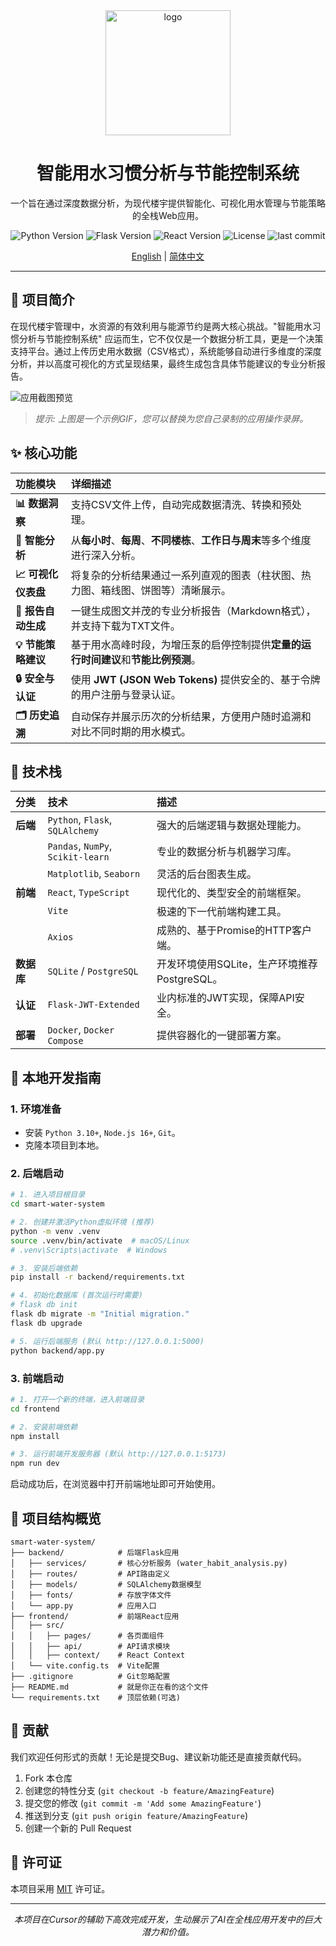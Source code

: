 <div align="center">
  <img src="https://raw.githubusercontent.com/Aiting-for-you/smart-water-system/main/.github/assets/logo.png" alt="logo" width="200"/>

  <h1 align="center">智能用水习惯分析与节能控制系统</h1>
  
  <p align="center">
    一个旨在通过深度数据分析，为现代楼宇提供智能化、可视化用水管理与节能策略的全栈Web应用。
  </p>
  
  <p align="center">
    <img src="https://img.shields.io/badge/Python-3.10%2B-blue?logo=python&logoColor=white" alt="Python Version">
    <img src="https://img.shields.io/badge/Flask-2.x-black?logo=flask&logoColor=white" alt="Flask Version">
    <img src="https://img.shields.io/badge/React-18.x-blue?logo=react&logoColor=white" alt="React Version">
    <img src="https://img.shields.io/badge/License-MIT-green" alt="License">
    <img src="https://img.shields.io/github/last-commit/Aiting-for-you/smart-water-system" alt="last commit">
  </p>
  
  <p align="center">
    <a href="README.md">English</a> | <a href="README-CN.md">简体中文</a>
  </p>
</div>

---

## 🌟 项目简介

在现代楼宇管理中，水资源的有效利用与能源节约是两大核心挑战。"智能用水习惯分析与节能控制系统" 应运而生，它不仅仅是一个数据分析工具，更是一个决策支持平台。通过上传历史用水数据（CSV格式），系统能够自动进行多维度的深度分析，并以高度可视化的方式呈现结果，最终生成包含具体节能建议的专业分析报告。

![应用截图预览](https://raw.githubusercontent.com/Aiting-for-you/smart-water-system/main/.github/assets/preview.gif)
> *提示: 上图是一个示例GIF，您可以替换为您自己录制的应用操作录屏。*

## ✨ 核心功能

| 功能模块 | 详细描述 |
| :--- | :--- |
| **📊 数据洞察** | 支持CSV文件上传，自动完成数据清洗、转换和预处理。 |
| **🧠 智能分析** | 从**每小时**、**每周**、**不同楼栋**、**工作日与周末**等多个维度进行深入分析。|
| **📈 可视化仪表盘** | 将复杂的分析结果通过一系列直观的图表（柱状图、热力图、箱线图、饼图等）清晰展示。|
| **📄 报告自动生成** | 一键生成图文并茂的专业分析报告（Markdown格式），并支持下载为TXT文件。|
| **💡 节能策略建议** | 基于用水高峰时段，为增压泵的启停控制提供**定量的运行时间建议**和**节能比例预测**。|
| **🔒 安全与认证** | 使用 **JWT (JSON Web Tokens)** 提供安全的、基于令牌的用户注册与登录认证。|
| **🗂️ 历史追溯** | 自动保存并展示历次的分析结果，方便用户随时追溯和对比不同时期的用水模式。|

## 🚀 技术栈

| 分类 | 技术 | 描述 |
|:--- |:---|:---|
| **后端** | `Python`, `Flask`, `SQLAlchemy` | 强大的后端逻辑与数据处理能力。 |
| | `Pandas`, `NumPy`, `Scikit-learn` | 专业的数据分析与机器学习库。 |
| | `Matplotlib`, `Seaborn` | 灵活的后台图表生成。 |
| **前端** | `React`, `TypeScript` | 现代化的、类型安全的前端框架。 |
| | `Vite` | 极速的下一代前端构建工具。 |
| | `Axios` | 成熟的、基于Promise的HTTP客户端。 |
| **数据库**| `SQLite` / `PostgreSQL` | 开发环境使用SQLite，生产环境推荐PostgreSQL。 |
| **认证** | `Flask-JWT-Extended` | 业内标准的JWT实现，保障API安全。|
| **部署** | `Docker`, `Docker Compose` | 提供容器化的一键部署方案。 |

## 🔧 本地开发指南

### 1. 环境准备
- 安装 `Python 3.10+`, `Node.js 16+`, `Git`。
- 克隆本项目到本地。

### 2. 后端启动
```bash
# 1. 进入项目根目录
cd smart-water-system

# 2. 创建并激活Python虚拟环境 (推荐)
python -m venv .venv
source .venv/bin/activate  # macOS/Linux
# .venv\Scripts\activate  # Windows

# 3. 安装后端依赖
pip install -r backend/requirements.txt

# 4. 初始化数据库 (首次运行时需要)
# flask db init
flask db migrate -m "Initial migration."
flask db upgrade

# 5. 运行后端服务 (默认 http://127.0.0.1:5000)
python backend/app.py
```

### 3. 前端启动
```bash
# 1. 打开一个新的终端，进入前端目录
cd frontend

# 2. 安装前端依赖
npm install

# 3. 运行前端开发服务器 (默认 http://127.0.0.1:5173)
npm run dev
```
启动成功后，在浏览器中打开前端地址即可开始使用。

## 📁 项目结构概览
```
smart-water-system/
├── backend/            # 后端Flask应用
│   ├── services/       # 核心分析服务 (water_habit_analysis.py)
│   ├── routes/         # API路由定义
│   ├── models/         # SQLAlchemy数据模型
│   ├── fonts/          # 存放字体文件
│   └── app.py          # 应用入口
├── frontend/           # 前端React应用
│   ├── src/
│   │   ├── pages/      # 各页面组件
│   │   ├── api/        # API请求模块
│   │   ├── context/    # React Context
│   └── vite.config.ts  # Vite配置
├── .gitignore          # Git忽略配置
├── README.md           # 就是你正在看的这个文件
└── requirements.txt    # 顶层依赖(可选)
```

## 🤝 贡献
我们欢迎任何形式的贡献！无论是提交Bug、建议新功能还是直接贡献代码。
1.  Fork 本仓库
2.  创建您的特性分支 (`git checkout -b feature/AmazingFeature`)
3.  提交您的修改 (`git commit -m 'Add some AmazingFeature'`)
4.  推送到分支 (`git push origin feature/AmazingFeature`)
5.  创建一个新的 Pull Request

## 📄 许可证
本项目采用 [MIT](https://opensource.org/licenses/MIT) 许可证。

---
<p align="center">
  <em>本项目在Cursor的辅助下高效完成开发，生动展示了AI在全栈应用开发中的巨大潜力和价值。</em>
</p> 
